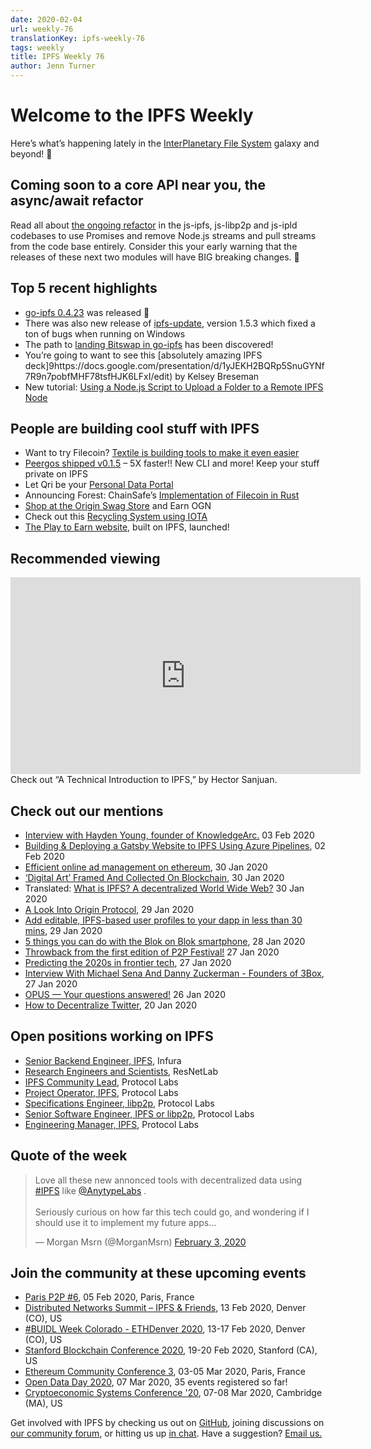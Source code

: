 ```yaml
---
date: 2020-02-04
url: weekly-76
translationKey: ipfs-weekly-76
tags: weekly
title: IPFS Weekly 76
author: Jenn Turner
---
```


# Welcome to the IPFS Weekly
Here’s what’s happening lately in the [InterPlanetary File System](https://ipfs.io/) galaxy and beyond! 🚀

## Coming soon to a core API near you, the async/await refactor

Read all about [the ongoing refactor](https://blog.ipfs.io/2020-02-01-async-await-refactor/) in the js-ipfs, js-libp2p and js-ipld codebases to use Promises and remove Node.js streams and pull streams from the code base entirely. Consider this your early warning that the releases of these next two modules will have BIG breaking changes. 🤯

## Top 5 recent highlights

* [go-ipfs 0.4.23](https://ipfs.io/blog/2020-01-30-go-ipfs-0-4-23/) was released 🚀
* There was also new release of [ipfs-update](https://dist.ipfs.io/#ipfs-update), version 1.5.3 which fixed a ton of bugs when running on Windows
* The path to [landing Bitswap in go-ipfs](https://github.com/ipfs/go-ipfs/issues/6782#issuecomment-579973116) has been discovered! 
* You’re going to want to see this [absolutely amazing IPFS deck]9https://docs.google.com/presentation/d/1yJEKH2BQRp5SnuGYNf7R9n7pobfMHF78tsfHJK6LFxI/edit) by Kelsey Breseman
* New tutorial: [Using a Node.js Script to Upload a Folder to a Remote IPFS Node](https://medium.com/cladular/using-a-node-js-script-to-upload-a-folder-to-a-remote-ipfs-node-255fa9e3b766)


## People are building cool stuff with IPFS

* Want to try Filecoin? [Textile is building tools to make it even easier](https://blog.textile.io/developer-tools-for-filecoin-ipfs-web/)
* [Peergos shipped v0.1.5](https://alpha.peergos.net/public/peergos/releases/v0.1.5) – 5X faster!! New CLI and more! Keep your stuff private on IPFS
* Let Qri be your [Personal Data Portal](https://medium.com/qri-io/qri-as-your-personal-data-portal-6d5e2d80e7ba) 
* Announcing Forest: ChainSafe’s [Implementation of Filecoin in Rust](https://medium.com/chainsafe-systems/announcing-forest-chainsafes-implementation-of-filecoin-in-rust-675d176be517)
* [Shop at the Origin Swag Store](https://medium.com/originprotocol/shop-at-the-origin-swag-store-and-earn-ogn-4fd51fd5b440) and Earn OGN
* Check out this [Recycling System using IOTA](https://medium.com/coinmonks/recycling-system-using-iota-2172ecc7444)
* [The Play to Earn website](https://medium.com/play-to-earn/play-to-earn-website-launched-46903d275526), built on IPFS, launched!


## Recommended viewing

<iframe width="560" height="315" src="https://www.youtube.com/embed/hnigvVuoaIA" frameborder="0" allow="accelerometer; autoplay; encrypted-media; gyroscope; picture-in-picture" allowfullscreen></iframe>
Check out “A Technical Introduction to IPFS,” by Hector Sanjuan.


## Check out our mentions 

* [Interview with Hayden Young, founder of KnowledgeArc.](https://medium.com/the-capital/interview-with-hayden-young-founder-of-knowledgearc-a44c15e6a231) 03 Feb 2020
* [Building & Deploying a Gatsby Website to IPFS Using Azure Pipelines](https://medium.com/cladular/building-deploying-a-gatsby-website-to-ipfs-using-azure-pipelines-7dd095a861fb), 02 Feb 2020
* [Efficient online ad management on ethereum](https://medium.com/@jon.tomp/cost-economic-model-for-web-advertising-7fca03764896), 30 Jan 2020
* [‘Digital Art’ Framed And Collected On Blockchain](https://www.forbes.com/sites/michaelhaley/2020/01/30/digital-art-framed-and-collected-on-blockchain/#38801b698d90), 30 Jan 2020
* Translated: [What is IPFS? A decentralized World Wide Web?](https://medium.com/@itdo_solutions/qu%C3%A9-es-ipfs-una-world-wide-web-descentralizada-d92ca2dd3b9e) 30 Jan 2020
* [A Look Into Origin Protocol](https://medium.com/coinlist/a-look-into-origin-protocol-68473f463c9e), 29 Jan 2020
* [Add editable, IPFS-based user profiles to your dapp in less than 30 mins](https://medium.com/coinmonks/add-editable-ipfs-based-user-profiles-to-your-dapp-in-less-than-30-mins-abae8c9a05e6), 29 Jan 2020
* [5 things you can do with the Blok on Blok smartphone](https://medium.com/functionx/5-things-you-can-do-with-the-blok-on-blok-smartphone-ff46999f9f01), 28 Jan 2020
* [Throwback from the first edition of P2P Festival!](https://berty.tech/blog/berty-at-p2p-festival/) 27 Jan 2020
* [Predicting the 2020s in frontier tech](https://medium.com/@alexruppert/predicting-the-2020s-in-frontier-tech-34c4507c2461), 27 Jan 2020
* [Interview With Michael Sena And Danny Zuckerman - Founders of 3Box](https://blog.simpleid.xyz/interview-with-michael-sena-and-danny-zuckerman/), 27 Jan 2020
* [OPUS — Your questions answered!](https://medium.com/@info_62555/opus-your-questions-answered-ccbe869a3afe) 26 Jan 2020
* [How to Decentralize Twitter](https://hackernoon.com/how-to-decentralize-twitter-956a37da), 20 Jan 2020


## Open positions working on IPFS

* [Senior Backend Engineer, IPFS](https://boards.greenhouse.io/consensys/jobs/1965747), Infura
* [Research Engineers and Scientists](https://jobs.lever.co/protocol/f39f7fe0-1805-40d2-9453-90fd25c72bc3), ResNetLab
* [IPFS Community Lead](https://jobs.lever.co/protocol/71c4a9b9-af90-4ce9-9dba-8b72507997bf), Protocol Labs
* [Project Operator, IPFS](https://jobs.lever.co/protocol/135cecff-ecc4-49ca-b516-61b63fd4d9ef), Protocol Labs
* [Specifications Engineer, libp2p](https://jobs.lever.co/protocol/0ee37e17-5fb3-4b0f-8559-e5fca363e268), Protocol Labs
* [Senior Software Engineer, IPFS or libp2p](https://jobs.lever.co/protocol/82793e56-124f-484c-bf13-357ef0b45bc6), Protocol Labs
* [Engineering Manager, IPFS](https://jobs.lever.co/protocol/3f0787e8-58b3-4122-a1ea-424561d2658f), Protocol Labs


## Quote of the week

<blockquote class="twitter-tweet"><p lang="en" dir="ltr">Love all these new annonced tools with decentralized data using <a href="https://twitter.com/hashtag/IPFS?src=hash&amp;ref_src=twsrc%5Etfw">#IPFS</a> like <a href="https://twitter.com/AnytypeLabs?ref_src=twsrc%5Etfw">@AnytypeLabs</a> .<br><br>Seriously curious on how far this tech could go, and wondering if I should use it to implement my future apps...</p>&mdash; Morgan Msrn (@MorganMsrn) <a href="https://twitter.com/MorganMsrn/status/1224275625474772994?ref_src=twsrc%5Etfw">February 3, 2020</a></blockquote> <script async src="https://platform.twitter.com/widgets.js" charset="utf-8"></script>


## Join the community at these upcoming events

* [Paris P2P #6](https://p2p.paris/en/event/monthly-6/), 05 Feb 2020, Paris, France
* [Distributed Networks Summit – IPFS & Friends](https://www.eventbrite.com/e/distributed-networks-summit-ipfs-friends-tickets-86959928487), 13 Feb 2020, Denver (CO), US
* [#BUIDL Week Colorado - ETHDenver 2020](https://www.ethdenver.com/buidlweek/), 13-17 Feb 2020, Denver (CO), US
* [Stanford Blockchain Conference 2020](https://cbr.stanford.edu/sbc20/), 19-20 Feb 2020, Stanford (CA), US
* [Ethereum Community Conference 3](https://ethcc.io/), 03-05 Mar 2020, Paris, France
* [Open Data Day 2020](https://opendataday.org/), 07 Mar 2020, 35 events registered so far!
* [Cryptoeconomic Systems Conference '20](https://cryptoeconomicsystems.pubpub.org/ces20), 07-08 Mar 2020, Cambridge (MA), US



Get involved with IPFS by checking us out on [GitHub](https://github.com/ipfs), joining discussions on [our community forum](https://discuss.ipfs.io/), or hitting us up [in chat](https://riot.im/app/#/room/#ipfs:matrix.org). Have a suggestion? [Email us.](mailto:newsletter@ipfs.io)
